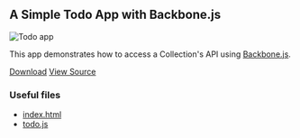 <!--{
  title: 'A Simple Todo App with Backbone.js',
  tags: ['example', 'collection', 'backbone']
}-->

## A Simple Todo App with Backbone.js

![Todo app](/examples/images/todo-app.png)

This app demonstrates how to access a Collection's API using [Backbone.js](http://backbonejs.org/).

<a href="https://github.com/downloads/deployd/examples/todo-app-backbone.zip" class="btn btn-primary">Download</a> <a href="https://github.com/deployd/examples/tree/master/collection/todo-app-backbone" class="btn">View Source</a>

### Useful files

- [index.html](https://github.com/deployd/examples/blob/master/collection/todo-app-backbone/public/index.html)
- [todo.js](https://github.com/deployd/examples/blob/master/collection/todo-app-backbone/public/js/todo.js)